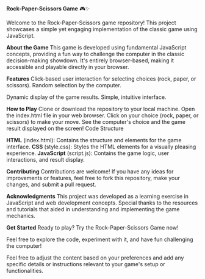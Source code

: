 **Rock-Paper-Scissors Game** 🎮✨


Welcome to the Rock-Paper-Scissors game repository! This project showcases a simple yet engaging implementation of the classic game using JavaScript.

**About the Game**
This game is developed using fundamental JavaScript concepts, providing a fun way to challenge the computer in the classic decision-making showdown. It's entirely browser-based, making it accessible and playable directly in your browser.

**Features**
Click-based user interaction for selecting choices (rock, paper, or scissors).
Random selection by the computer.

Dynamic display of the game results.
Simple, intuitive interface.

**How to Play**
Clone or download the repository to your local machine.
Open the index.html file in your web browser.
Click on your choice (rock, paper, or scissors) to make your move.
See the computer's choice and the game result displayed on the screen!
Code Structure

**HTML** (index.html): Contains the structure and elements for the game interface.
**CSS** (style.css): Styles the HTML elements for a visually pleasing experience.
**JavaScript** (script.js): Contains the game logic, user interactions, and result display.

**Contributing**
Contributions are welcome! If you have any ideas for improvements or features, feel free to fork this repository, make your changes, and submit a pull request.

**Acknowledgments**
This project was developed as a learning exercise in JavaScript and web development concepts. Special thanks to the resources and tutorials that aided in understanding and implementing the game mechanics.

**Get Started**
Ready to play? Try the Rock-Paper-Scissors Game now!

Feel free to explore the code, experiment with it, and have fun challenging the computer!

Feel free to adjust the content based on your preferences and add any specific details or instructions relevant to your game's setup or functionalities.







